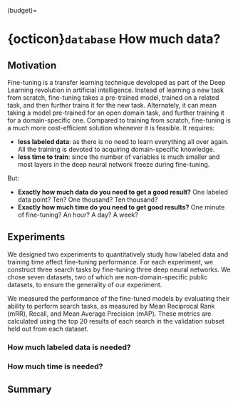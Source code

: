 (budget)=
# {octicon}`database` How much data?

## Motivation

Fine-tuning is a transfer learning technique developed as part of the Deep Learning revolution in artificial intelligence.
Instead of learning a new task from scratch,
fine-tuning takes a pre-trained model,
trained on a related task, and then further trains it for the new task.
Alternately, it can mean taking a model pre-trained for an open domain task, and further training it for a domain-specific one.
Compared to training from scratch, fine-tuning is a much more cost-efficient solution whenever it is feasible. It requires:

+ **less labeled data**: as there is no need to learn everything all over again. All the training is devoted to acquiring domain-specific knowledge.
+ **less time to train**: since the number of variables is much smaller and most layers in the deep neural network freeze during fine-tuning.

But:

+ **Exactly how much data do you need to get a good result?** One labeled data point? Ten? One thousand? Ten thousand?
+ **Exactly how much time do you need to get good results?** One minute of fine-tuning? An hour? A day? A week?

## Experiments

We designed two experiments to quantitatively study how labeled data and training time affect fine-tuning performance.
For each experiment, we construct three search tasks by fine-tuning three deep neural networks.
We chose seven datasets, two of which are non-domain-specific public datasets, to ensure the generality of our experiment.

We measured the performance of the fine-tuned models by evaluating their ability to perform search tasks, as measured by Mean Reciprocal Rank (mRR), Recall, and Mean Average Precision (mAP).
These metrics are calculated using the top 20 results of each search in the validation subset held out from each dataset.

### How much labeled data is needed?

### How much time is needed?

## Summary